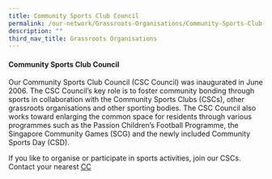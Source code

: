 ```yaml
---
title: Community Sports Club Council
permalink: /our-network/Grassroots-Organisations/Community-Sports-Club-Council
description: ""
third_nav_title: Grassroots Organisations
---
```

#### Community Sports Club Council


Our Community Sports Club Council (CSC Council) was inaugurated in June 2006. The CSC Council’s key role is to foster community bonding through sports in collaboration with the Community Sports Clubs (CSCs), other grassroots organisations and other sporting bodies. The CSC Council also works toward enlarging the common space for residents through various programmes such as the Passion Children’s Football Programme, the Singapore Community Games (SCG) and the newly included Community Sports Day (CSD).

If you like to organise or participate in sports activities, join our CSCs. Contact your nearest [CC](https://www.onepa.gov.sg/cc)